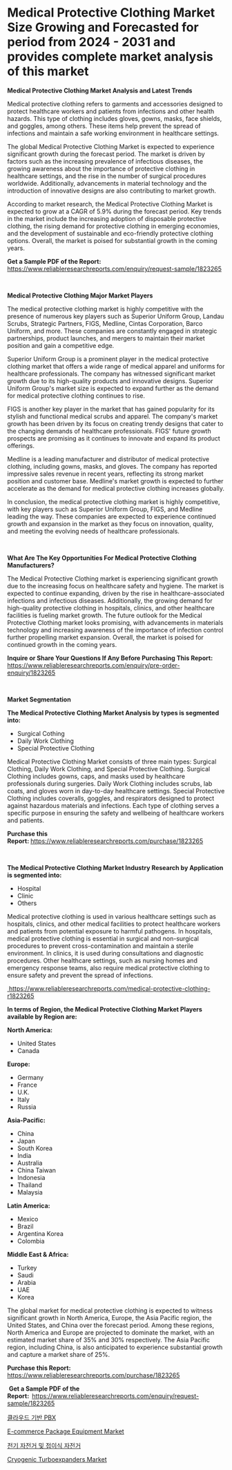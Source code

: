 <p><h1>Medical Protective Clothing Market Size Growing and Forecasted for period from 2024 - 2031 and provides complete market analysis of this market</h1></p><p><strong>Medical Protective Clothing Market Analysis and Latest Trends</strong></p>
<p><p>Medical protective clothing refers to garments and accessories designed to protect healthcare workers and patients from infections and other health hazards. This type of clothing includes gloves, gowns, masks, face shields, and goggles, among others. These items help prevent the spread of infections and maintain a safe working environment in healthcare settings.</p><p>The global Medical Protective Clothing Market is expected to experience significant growth during the forecast period. The market is driven by factors such as the increasing prevalence of infectious diseases, the growing awareness about the importance of protective clothing in healthcare settings, and the rise in the number of surgical procedures worldwide. Additionally, advancements in material technology and the introduction of innovative designs are also contributing to market growth.</p><p>According to market research, the Medical Protective Clothing Market is expected to grow at a CAGR of 5.9% during the forecast period. Key trends in the market include the increasing adoption of disposable protective clothing, the rising demand for protective clothing in emerging economies, and the development of sustainable and eco-friendly protective clothing options. Overall, the market is poised for substantial growth in the coming years.</p></p>
<p><strong>Get a Sample PDF of the Report:&nbsp;</strong> <a href="https://www.reliableresearchreports.com/enquiry/request-sample/1823265">https://www.reliableresearchreports.com/enquiry/request-sample/1823265</a></p>
<p>&nbsp;</p>
<p><strong>Medical Protective Clothing Major Market Players</strong></p>
<p><p>The medical protective clothing market is highly competitive with the presence of numerous key players such as Superior Uniform Group, Landau Scrubs, Strategic Partners, FIGS, Medline, Cintas Corporation, Barco Uniform, and more. These companies are constantly engaged in strategic partnerships, product launches, and mergers to maintain their market position and gain a competitive edge.</p><p>Superior Uniform Group is a prominent player in the medical protective clothing market that offers a wide range of medical apparel and uniforms for healthcare professionals. The company has witnessed significant market growth due to its high-quality products and innovative designs. Superior Uniform Group's market size is expected to expand further as the demand for medical protective clothing continues to rise.</p><p>FIGS is another key player in the market that has gained popularity for its stylish and functional medical scrubs and apparel. The company's market growth has been driven by its focus on creating trendy designs that cater to the changing demands of healthcare professionals. FIGS' future growth prospects are promising as it continues to innovate and expand its product offerings.</p><p>Medline is a leading manufacturer and distributor of medical protective clothing, including gowns, masks, and gloves. The company has reported impressive sales revenue in recent years, reflecting its strong market position and customer base. Medline's market growth is expected to further accelerate as the demand for medical protective clothing increases globally.</p><p>In conclusion, the medical protective clothing market is highly competitive, with key players such as Superior Uniform Group, FIGS, and Medline leading the way. These companies are expected to experience continued growth and expansion in the market as they focus on innovation, quality, and meeting the evolving needs of healthcare professionals.</p></p>
<p>&nbsp;</p>
<p><strong>What Are The Key Opportunities For Medical Protective Clothing Manufacturers?</strong></p>
<p><p>The Medical Protective Clothing market is experiencing significant growth due to the increasing focus on healthcare safety and hygiene. The market is expected to continue expanding, driven by the rise in healthcare-associated infections and infectious diseases. Additionally, the growing demand for high-quality protective clothing in hospitals, clinics, and other healthcare facilities is fueling market growth. The future outlook for the Medical Protective Clothing market looks promising, with advancements in materials technology and increasing awareness of the importance of infection control further propelling market expansion. Overall, the market is poised for continued growth in the coming years.</p></p>
<p><strong>Inquire or Share Your Questions If Any Before Purchasing This Report:</strong> <a href="https://www.reliableresearchreports.com/enquiry/pre-order-enquiry/1823265">https://www.reliableresearchreports.com/enquiry/pre-order-enquiry/1823265</a></p>
<p>&nbsp;</p>
<p><strong>Market Segmentation</strong></p>
<p><strong>The Medical Protective Clothing Market Analysis by types is segmented into:</strong></p>
<p><ul><li>Surgical Cothing</li><li>Daily Work Clothing</li><li>Special Protective Clothing</li></ul></p>
<p><p>Medical Protective Clothing Market consists of three main types: Surgical Clothing, Daily Work Clothing, and Special Protective Clothing. Surgical Clothing includes gowns, caps, and masks used by healthcare professionals during surgeries. Daily Work Clothing includes scrubs, lab coats, and gloves worn in day-to-day healthcare settings. Special Protective Clothing includes coveralls, goggles, and respirators designed to protect against hazardous materials and infections. Each type of clothing serves a specific purpose in ensuring the safety and wellbeing of healthcare workers and patients.</p></p>
<p><strong>Purchase this Report:&nbsp;</strong><a href="https://www.reliableresearchreports.com/purchase/1823265">https://www.reliableresearchreports.com/purchase/1823265</a></p>
<p>&nbsp;</p>
<p><strong>The Medical Protective Clothing Market Industry Research by Application is segmented into:</strong></p>
<p><ul><li>Hospital</li><li>Clinic</li><li>Others</li></ul></p>
<p><p>Medical protective clothing is used in various healthcare settings such as hospitals, clinics, and other medical facilities to protect healthcare workers and patients from potential exposure to harmful pathogens. In hospitals, medical protective clothing is essential in surgical and non-surgical procedures to prevent cross-contamination and maintain a sterile environment. In clinics, it is used during consultations and diagnostic procedures. Other healthcare settings, such as nursing homes and emergency response teams, also require medical protective clothing to ensure safety and prevent the spread of infections.</p></p>
<p><a href="https://www.reliableresearchreports.com/medical-protective-clothing-r1823265">&nbsp;https://www.reliableresearchreports.com/medical-protective-clothing-r1823265</a></p>
<p><strong>In terms of Region, the Medical Protective Clothing Market Players available by Region are:</strong></p>
<p>
    <p> <strong> North America: </strong>
        <ul>
            <li>United States</li>
            <li>Canada</li>
        </ul>
        </p> 
    <p> <strong> Europe: </strong>
        <ul>
            <li>Germany</li>
            <li>France</li>
            <li>U.K.</li>
            <li>Italy</li>
            <li>Russia</li>
        </ul>
        </p> 
    <p> <strong> Asia-Pacific: </strong>
        <ul>
            <li>China</li>
            <li>Japan</li>
            <li>South Korea</li>
            <li>India</li>
            <li>Australia</li>
            <li>China Taiwan</li>
            <li>Indonesia</li>
            <li>Thailand</li>
            <li>Malaysia</li>
        </ul>
        </p> 
    <p> <strong> Latin America: </strong>
        <ul>
            <li>Mexico</li>
            <li>Brazil</li>
            <li>Argentina Korea</li>
            <li>Colombia</li>
        </ul>
        </p> 
    <p> <strong> Middle East & Africa: </strong>
        <ul>
            <li>Turkey</li>
            <li>Saudi</li>
            <li>Arabia</li>
            <li>UAE</li>
            <li>Korea</li>
        </ul>
    </p>
    </p>
<p><p>The global market for medical protective clothing is expected to witness significant growth in North America, Europe, the Asia Pacific region, the United States, and China over the forecast period. Among these regions, North America and Europe are projected to dominate the market, with an estimated market share of 35% and 30% respectively. The Asia Pacific region, including China, is also anticipated to experience substantial growth and capture a market share of 25%.</p></p>
<p><strong>Purchase this Report: </strong><a href="https://www.reliableresearchreports.com/purchase/1823265">https://www.reliableresearchreports.com/purchase/1823265</a></p>
<p>&nbsp;<strong>Get a Sample PDF of the Report:&nbsp;&nbsp;</strong><a href="https://www.reliableresearchreports.com/enquiry/request-sample/1823265">https://www.reliableresearchreports.com/enquiry/request-sample/1823265</a></p>
<p><strong></strong></p>
<p><p><a href="https://github.com/wallacBahrtyinger567686/Market-Research-Report-List-2/blob/main/6945398180390.md">클라우드 기반 PBX</a></p><p><a href="https://github.com/kmtkihkn89/Market-Research-Report-List-1/blob/main/e-commerce-package-equipment-market.md">E-commerce Package Equipment Market</a></p><p><a href="https://github.com/WilburKihn5676/Market-Research-Report-List-2/blob/main/9338065180389.md">전기 자전거 및 접이식 자전거</a></p><p><a href="https://github.com/flwellarose/Market-Research-Report-List-1/blob/main/cryogenic-turboexpanders-market.md">Cryogenic Turboexpanders Market</a></p></p>